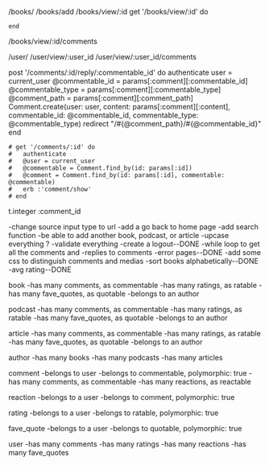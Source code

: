 
/books/
  /books/add
  /books/view/:id
    get '/books/view/:id' do

    end
  /books/view/:id/comments


/user/
  /user/view/:user_id
  /user/view/:user_id/comments



  post '/comments/:id/reply/:commentable_id' do
		authenticate
    user = current_user
    @commentable_id = params[:comment][:commentable_id]
    @commentable_type = params[:comment][:commentable_type]
    @comment_path = params[:comment][:comment_path]
    Comment.create(user: user, content: params[:comment][:content], commentable_id: @commentable_id, commentable_type: @commentable_type)
		redirect "/#{@comment_path}/#{@commentable_id}"
	end



	# get '/comments/:id' do
	# 	authenticate
	# 	@user = current_user
	# 	@commentable = Comment.find_by(id: params[:id])
	# 	@comment = Comment.find_by(id: params[:id], commentable: @commentable)
	# 	erb :'comment/show'
	# end


t.integer :comment_id






-change source input type to url
-add a go back to home page
-add search function
-be able to add another book, podcast, or article
-upcase everything ?
-validate everything
-create a logout--DONE
-while loop to get all the comments and -replies to comments
-error pages--DONE
-add some css to distinguish comments and medias
-sort books alphabetically--DONE
-avg rating--DONE



book
-has many comments, as commentable
-has many ratings, as ratable
-has many fave_quotes, as quotable
-belongs to an author

podcast
-has many comments, as commentable
-has many ratings, as ratable
-has many fave_quotes, as quotable
-belongs to an author

article
-has many comments, as commentable
-has many ratings, as ratable
-has many fave_quotes, as quotable
-belongs to an author

author
-has many books
-has many podcasts
-has many articles

comment
-belongs to user
-belongs to commentable, polymorphic: true
-has many comments, as commentable
-has many reactions, as reactable

reaction
-belongs to a user
-belongs to comment, polymorphic: true


rating
-belongs to a user
-belongs to ratable, polymorphic: true
<!-- -belongs to a book, article, podcast -->

fave_quote
-belongs to a user
-belongs to quotable, polymorphic: true
<!-- -belongs to a book, article, podcast -->

user
-has many comments
-has many ratings
-has many reactions
-has many fave_quotes